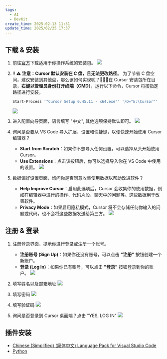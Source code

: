 ```yaml
---
tags:
  - AI
  - DevKit
create_time: 2025-02-13 11:31
update_time: 2025/02/25 17:37
---
```


## 下载 & 安装

1. 前往[官方](https://www.cursor.com/cn)下载适用于你操作系统的安装包。
	![](https://img.xiaorang.fun/202502132155298.png)

2. ‼️ ⚠️ **注意：Cursor 默认安装在 C 盘，且无法更改路径**。
	为了节省 C 盘空间，建议安装到其他盘，那么该如何实现呢？🌠🌠🌠在 Cursor 安装包所在目录，**右键以管理员身份打开终端（CMD）**，运行以下命令，Cursor 将按指定路径进行安装。

	```bash
	Start-Process '"Cursor Setup 0.45.11 - x64.exe"' '/D="E:\Cursor"'
	```

	![](https://img.xiaorang.fun/202502132151517.png)

3. 进入配置向导页面，语言填写 "中文", 其他选项保持默认即可。
	![](https://img.xiaorang.fun/202502132152490.png)

4. 询问是否要从 VS Code 导入扩展、设置和快捷键，以便快速开始使用 Cursor 编辑器？
	- **Start from Scratch**：如果你不想导入任何设置，可以选择从头开始使用 Cursor。
	- **Use Extensions**：点击该按钮后，你可以选择导入你在 VS Code 中使用的设置。
	![](https://img.xiaorang.fun/202502132152674.png)

5. 数据偏好设置页面，询问你是否同意收集使用数据以帮助改进软件？
	- **Help Improve Cursor**：启用此选项后，Cursor 会收集你的使用数据，例如在编辑器中进行的操作、代码片段、聊天中的问题等。这些数据用于改善软件。
	- **Privacy Mode**：如果启用隐私模式，Cursor 将不会存储任何你输入的问题或代码，也不会将这些数据发送给第三方。
	![](https://img.xiaorang.fun/202502132153496.png)

## 注册 & 登录

1. 注册登录界面，提示你进行登录或注册一个账号。
	- **注册账号 (Sign Up)**：如果你还没有账号，可以点击 **"注册"** 按钮创建一个新账户。
	- **登录 (Log In)**：如果你已有账号，可以点击 **"登录"** 按钮登录到你的账户。
	![](https://img.xiaorang.fun/202502132153327.png)

2. 填写姓名以及邮箱地址
	![](https://img.xiaorang.fun/202502132153348.png)

3. 填写密码
	![](https://img.xiaorang.fun/202502132154849.png)

4. 填写验证码
	![](https://img.xiaorang.fun/202502132154835.png)

5. 询问是否登录到 Cursor 桌面端？点击 "YES, LOG IN"
	![](https://img.xiaorang.fun/202502132154946.png)

## 插件安装

- [Chinese (Simplified) (简体中文) Language Pack for Visual Studio Code](https://marketplace.visualstudio.com/items?itemName=MS-CEINTL.vscode-language-pack-zh-hans)
- [Python](https://marketplace.cursorapi.com/items?itemName=ms-python.python)
